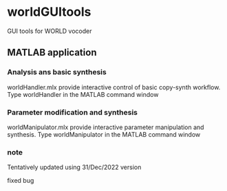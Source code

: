 # worldGUItools
GUI tools for WORLD vocoder

## MATLAB application
### Analysis ans basic synthesis
worldHandler.mlx provide interactive control of basic copy-synth workflow. Type
worldHandler
in the MATLAB command window

### Parameter modification and synthesis
worldManipulator.mlx provide interactive parameter manipulation and synthesis. Type
worldManipulator
in the MATLAB command window

### note
Tentatively updated using 31/Dec/2022 version

fixed bug

